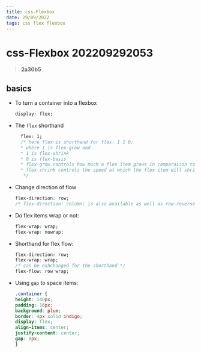 ```yaml
---
title: css-Flexbox
date: 29/09/2022
tags: css flex flexbox
---
```


# **css-Flexbox** 202209292053 
> **2a30b5**

## basics
- To turn a container into a flexbox
  ```CSS
  display: flex;
  ```

- The `flex` shorthand
  ```css
    flex: 1;
    /* here flex is shorthand for flex: 1 1 0;
    * where 1 is flex-grow and
    * 1 is flex-shrink
    * 0 is flex-basis
    * flex-grow controls how much a flex item grows in comparaison to other flex items.
    * flex-shrink controls the speed at which the flex item will shrink.
     */
  ```

- Change direction of flow
  ```css
  flex-direction: row;
  /* flex-direction: column; is also available as well as row-reverse and column-reverse*/
  ```

- Do flex items wrap or not:
  ```css
  flex-wrap: wrap;
  flex-wrap: nowrap;
  ```

- Shorthand for flex flow:
  ```CSS
  flex-direction: row;
  flex-wrap: wrap;
  /* can be exhchanged for the shorthand */
  flex-flow: row wrap;
  ```
- Using `gap` to space items:
  ```css
  .container {
  height: 140px;
  padding: 16px;
  background: plum;
  border: 4px solid indigo;
  display: flex;
  align-items: center;
  justify-content: center;
  gap: 8px; 
  }
  ```


  

